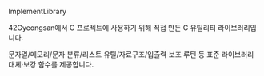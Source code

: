 ImplementLibrary

42Gyeongsan에서 C 프로젝트에 사용하기 위해 직접 만든 C 유틸리티 라이브러리입니다.

문자열/메모리/문자 분류/리스트 유틸/자료구조/입출력 보조 루틴 등 표준 라이브러리 대체·보강 함수를 제공합니다.
